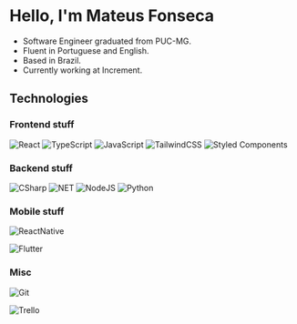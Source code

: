 # Hello, I'm Mateus Fonseca

- Software Engineer graduated from PUC-MG.
- Fluent in Portuguese and English.
- Based in Brazil.
- Currently working at Increment.

## Technologies

### Frontend stuff

<img
  src="https://img.shields.io/badge/react-%2320232a.svg?style=for-the-badge&amp;logo=react&amp;logoColor=%2361DAFB"
  alt="React"
/>
<img
  src="https://img.shields.io/badge/typescript-%23007ACC.svg?style=for-the-badge&amp;logo=typescript&amp;logoColor=white"
  alt="TypeScript"
/>
<img
  src="https://img.shields.io/badge/javascript-%23323330.svg?style=for-the-badge&amp;logo=javascript&amp;logoColor=%23F7DF1E"
  alt="JavaScript"
/>
<img
  src="https://img.shields.io/badge/tailwindcss-%2338B2AC.svg?style=for-the-badge&logo=tailwind-css&logoColor=white"
  alt="TailwindCSS"
/>
<img
  src="https://img.shields.io/badge/styled--components-DB7093?style=for-the-badge&amp;logo=styled-components&amp;logoColor=white"
  alt="Styled Components"
/>

### Backend stuff

<img
  src="https://img.shields.io/badge/C%23-239120?style=for-the-badge&logo=c-sharp&logoColor=white"
  alt="CSharp"
/>
<img
  src="https://img.shields.io/badge/.NET-5C2D91?style=for-the-badge&logo=.net&logoColor=white"
  alt="NET"
/>
<img
  src="https://img.shields.io/badge/node.js-6DA55F?style=for-the-badge&amp;logo=node.js&amp;logoColor=white"
  alt="NodeJS"
/>
<img
  src="https://img.shields.io/badge/Python-14354C?style=for-the-badge&logo=python&logoColor=white"
  alt="Python"
/>

### Mobile stuff

<img
  src="https://img.shields.io/badge/React_Native-20232A?style=for-the-badge&logo=react&logoColor=61DAFB"
  alt="ReactNative"/>

<img
  src="https://img.shields.io/badge/Flutter-02569B?style=for-the-badge&logo=flutter&logoColor=white"
  alt="Flutter"/>

### Misc

<img
  src="https://img.shields.io/badge/git-%23F05033.svg?style=for-the-badge&amp;logo=git&amp;logoColor=white"
  alt="Git"
/>

<img
  src="https://img.shields.io/badge/Trello-0052CC?style=for-the-badge&logo=trello&logoColor=white"
  alt="Trello"
/>
